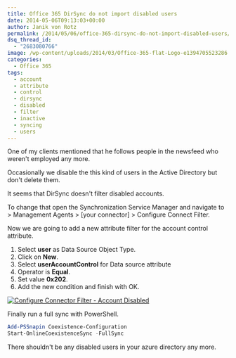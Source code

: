 ```yaml
---
title: Office 365 DirSync do not import disabled users
date: 2014-05-06T09:13:03+00:00
author: Janik von Rotz
permalink: /2014/05/06/office-365-dirsync-do-not-import-disabled-users/
dsq_thread_id:
  - "2683080766"
image: /wp-content/uploads/2014/03/Office-365-flat-Logo-e1394705523286.jpg
categories:
  - Office 365
tags:
  - account
  - attribute
  - control
  - dirsync
  - disabled
  - filter
  - inactive
  - syncing
  - users
---
```

One of my clients mentioned that he follows people in the newsfeed who weren't employed any more.

Occasionally we disable the this kind of users in the Active Directory but don't delete them.

It seems that DirSync doesn't filter disabled accounts.
<!--more-->
To change that open the Synchronization Service Manager and navigate to > Management Agents > [your connector] > Configure Connect Filter.

Now we are going to add a new attribute filter for the account control attribute.

1. Select **user** as Data Source Object Type.
2. Click on **New**.
3. Select **userAccountControl** for Data source attribute
4. Operator is **Equal**.
5. Set value **0x202**.
6. Add the new condition and finish with OK.

[![Configure Connector Filter - Account Disabled](/wp-content/uploads/2014/05/Configure-Connector-Filter-Account-Disabled-1024x534.png)](/wp-content/uploads/2014/05/Configure-Connector-Filter-Account-Disabled.png)

Finally run a full sync with PowerShell.

```powershell
Add-PSSnapin Coexistence-Configuration
Start-OnlineCoexistenceSync -FullSync
```

There shouldn't be any disabled users in your azure directory any more.